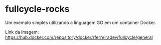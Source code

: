 # fullcycle-rocks

Um exemplo simples utilizando a linguagem GO em um container Docker.

Link da imagem: 
https://hub.docker.com/repository/docker/rferreiradev/fullcycle/general

